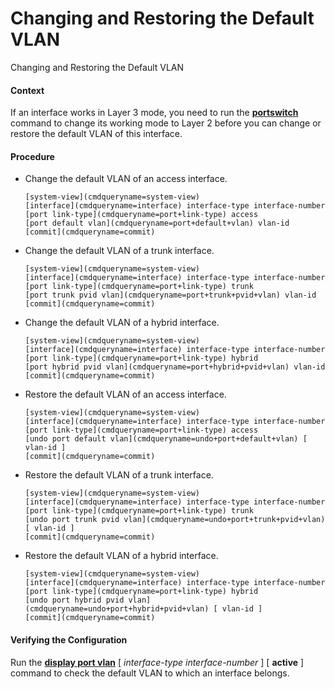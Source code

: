 Changing and Restoring the Default VLAN
=======================================

Changing and Restoring the Default VLAN

#### Context

If an interface works in Layer 3 mode, you need to run the [**portswitch**](cmdqueryname=portswitch) command to change its working mode to Layer 2 before you can change or restore the default VLAN of this interface.


#### Procedure

* Change the default VLAN of an access interface.
  
  
  ```
  [system-view](cmdqueryname=system-view)
  [interface](cmdqueryname=interface) interface-type interface-number
  [port link-type](cmdqueryname=port+link-type) access
  [port default vlan](cmdqueryname=port+default+vlan) vlan-id
  [commit](cmdqueryname=commit)
  ```
* Change the default VLAN of a trunk interface.
  
  
  ```
  [system-view](cmdqueryname=system-view)
  [interface](cmdqueryname=interface) interface-type interface-number
  [port link-type](cmdqueryname=port+link-type) trunk
  [port trunk pvid vlan](cmdqueryname=port+trunk+pvid+vlan) vlan-id
  [commit](cmdqueryname=commit)
  ```
* Change the default VLAN of a hybrid interface.
  
  
  ```
  [system-view](cmdqueryname=system-view)
  [interface](cmdqueryname=interface) interface-type interface-number
  [port link-type](cmdqueryname=port+link-type) hybrid
  [port hybrid pvid vlan](cmdqueryname=port+hybrid+pvid+vlan) vlan-id
  [commit](cmdqueryname=commit)
  ```
* Restore the default VLAN of an access interface.
  
  
  ```
  [system-view](cmdqueryname=system-view)
  [interface](cmdqueryname=interface) interface-type interface-number
  [port link-type](cmdqueryname=port+link-type) access
  [undo port default vlan](cmdqueryname=undo+port+default+vlan) [ vlan-id ]
  [commit](cmdqueryname=commit)
  ```
* Restore the default VLAN of a trunk interface.
  
  
  ```
  [system-view](cmdqueryname=system-view)
  [interface](cmdqueryname=interface) interface-type interface-number
  [port link-type](cmdqueryname=port+link-type) trunk
  [undo port trunk pvid vlan](cmdqueryname=undo+port+trunk+pvid+vlan) [ vlan-id ]
  [commit](cmdqueryname=commit)
  ```
* Restore the default VLAN of a hybrid interface.
  
  
  ```
  [system-view](cmdqueryname=system-view)
  [interface](cmdqueryname=interface) interface-type interface-number
  [port link-type](cmdqueryname=port+link-type) hybrid
  [undo port hybrid pvid vlan](cmdqueryname=undo+port+hybrid+pvid+vlan) [ vlan-id ]
  [commit](cmdqueryname=commit)
  ```

#### Verifying the Configuration

Run the [**display port vlan**](cmdqueryname=display+port+vlan) [ *interface-type interface-number* ] [ **active** ] command to check the default VLAN to which an interface belongs.